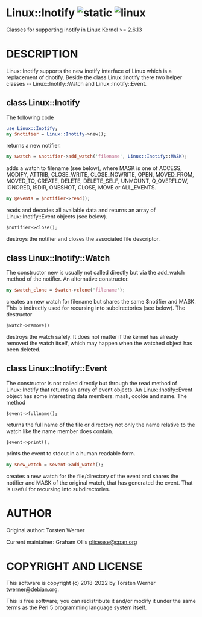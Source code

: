 # Linux::Inotify ![static](https://github.com/uperl/Linux-Inotify/workflows/static/badge.svg) ![linux](https://github.com/uperl/Linux-Inotify/workflows/linux/badge.svg)

Classes for supporting inotify in Linux Kernel >= 2.6.13

# DESCRIPTION

Linux::Inotify supports the new inotify interface of Linux which is a
replacement of dnotify. Beside the class Linux::Inotify there two helper
classes -- Linux::Inotify::Watch and Linux::Inotify::Event.

## class Linux::Inotify

The following code

```perl
use Linux::Inotify;
my $notifier = Linux::Inotify->new();
```

returns a new notifier.

```perl
my $watch = $notifier->add_watch('filename', Linux::Inotify::MASK);
```

adds a watch to filename (see below), where MASK is one of ACCESS, MODIFY,
ATTRIB, CLOSE\_WRITE, CLOSE\_NOWRITE, OPEN, MOVED\_FROM, MOVED\_TO, CREATE, DELETE,
DELETE\_SELF, UNMOUNT, Q\_OVERFLOW, IGNORED, ISDIR, ONESHOT, CLOSE, MOVE or
ALL\_EVENTS.

```perl
my @events = $notifier->read();
```

reads and decodes all available data and returns an array of
Linux::Inotify::Event objects (see below).

```
$notifier->close();
```

destroys the notifier and closes the associated file descriptor.

## class Linux::Inotify::Watch

The constructor new is usually not called directly but via the add\_watch method
of the notifier. An alternative constructor.

```perl
my $watch_clone = $watch->clone('filename');
```

creates an new watch for filename but shares the same $notifier and MASK. This
is indirectly used for recursing into subdirectories (see below). The
destructor

```
$watch->remove()
```

destroys the watch safely. It does not matter if the kernel has already removed
the watch itself, which may happen when the watched object has been deleted.

## class Linux::Inotify::Event

The constructor is not called directly but through the read method of
Linux::Inotify that returns an array of event objects.  An
Linux::Inotify::Event object has some interesting data members: mask, cookie
and name. The method

```
$event->fullname();
```

returns the full name of the file or directory not only the name relative to
the watch like the name member does contain.

```
$event->print();
```

prints the event to stdout in a human readable form.

```perl
my $new_watch = $event->add_watch();
```

creates a new watch for the file/directory of the event and shares the notifier
and MASK of the original watch, that has generated the event. That is useful
for recursing into subdirectories.

# AUTHOR

Original author: Torsten Werner

Current maintainer: Graham Ollis <plicease@cpan.org>

# COPYRIGHT AND LICENSE

This software is copyright (c) 2018-2022 by Torsten Werner <twerner@debian.org>.

This is free software; you can redistribute it and/or modify it under
the same terms as the Perl 5 programming language system itself.
